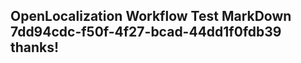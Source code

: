<properties
ms.topic="hero-topic"
ms.test1="hero-topic"
ms.test2="test"/>

## OpenLocalization Workflow Test MarkDown 7dd94cdc-f50f-4f27-bcad-44dd1f0fdb39 thanks!

